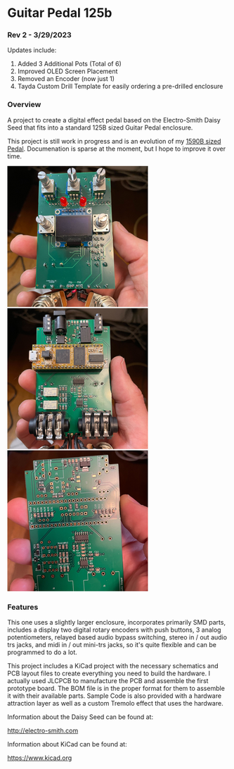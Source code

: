 # Guitar Pedal 125b

### Rev 2 - 3/29/2023

Updates include:
1. Added 3 Additional Pots (Total of 6)
2. Improved OLED Screen Placement
3. Removed an Encoder (now just 1)
4. Tayda Custom Drill Template for easily ordering a pre-drilled enclosure

### Overview

A project to create a digital effect pedal based on the Electro-Smith Daisy Seed that fits into a standard 125B sized Guitar Pedal enclosure.

This project is still work in progress and is an evolution of my [1590B sized Pedal](https://github.com/bkshepherd/DaisySeedProjects/tree/main/GuitarPedal1590b). Documenation is sparse at the moment, but I hope to improve it over time.

![CircuitBoard](docs/images/CircuitBoard-Front.png) ![CircuitBoard](docs/images/CircuitBoard-Back.png) ![PCBs](docs/images/PCBs.png)

### Features
This one uses a slightly larger enclosure, incorporates primarily SMD parts, includes a display two digital rotary encoders with push buttons, 3 analog potentiometers, relayed based audio bypass switching, stereo in / out audio trs jacks, and midi in / out mini-trs jacks, so it's quite flexible and can be programmed to do a lot.

This project includes a KiCad project with the necessary schematics and PCB layout files to create everything you need to build the hardware. I actually used JLCPCB to manufacture the PCB and assemble the first prototype board.  The BOM file is in the proper format for them to assemble it with their available parts.  Sample Code is also provided with a hardware attraction layer as well as a custom Tremolo effect that uses the hardware.

Information about the Daisy Seed can be found at:

http://electro-smith.com

Information about KiCad can be found at:

https://www.kicad.org
